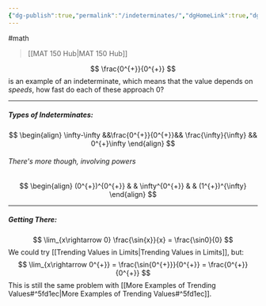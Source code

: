```yaml
---
{"dg-publish":true,"permalink":"/indeterminates/","dgHomeLink":true,"dgPassFrontmatter":false}
---
```


#math 
> [[MAT 150 Hub|MAT 150 Hub]]

$$
\frac{0^{+}}{0^{+}}
$$
is an example of an indeterminate, which means that the value depends on *speeds*, how fast do each of these approach $0$?

---
##### Types of Indeterminates:
$$
\begin{align}
\infty-\infty &&\frac{0^{+}}{0^{+}}&& \frac{\infty}{\infty} 
 && 0^{+}\infty
\end{align}
$$
###### There's more though, involving powers
$$
\begin{align}
(0^{+})^{0^{+}} & & \infty^{0^{+}} & & (1^{+})^{\infty}
\end{align}
$$

---
##### Getting There:
$$
\lim_{x\rightarrow 0} \frac{\sin{x}}{x} = \frac{\sin0}{0}
$$
We could try [[Trending Values in Limits|Trending Values in Limits]], but:
$$
\lim_{x\rightarrow 0^{+}} = \frac{\sin{0^{+}}}{0^{+}} = \frac{0^{+}}{0^{+}}
$$
This is still the same problem with [[More Examples of Trending Values#^5fd1ec|More Examples of Trending Values#^5fd1ec]].